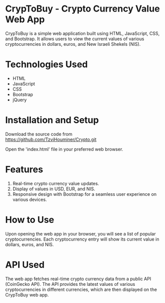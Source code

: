 # CrypToBuy - Crypto Currency Value Web App
CrypToBuy is a simple web application built using HTML, JavaScript, CSS, and Bootstrap. It allows users to view the current values of various cryptocurrencies in dollars, euros, and New Israeli Shekels (NIS).

# Technologies Used
* HTML
* JavaScript
* CSS
* Bootstrap
* jQuery

# Installation and Setup
Download the source code from https://github.com/TzviHouminer/Crypto.git

Open the 'index.html' file in your preferred web browser.

# Features
1. Real-time crypto currency value updates.
2. Display of values in USD, EUR, and NIS.
3. Responsive design with Bootstrap for a seamless user experience on various devices.

# How to Use
Upon opening the web app in your browser, you will see a list of popular cryptocurrencies.
Each cryptocurrency entry will show its current value in dollars, euros, and NIS.

# API Used
The web app fetches real-time crypto currency data from a public API (CoinGecko API). The API provides the latest values of various cryptocurrencies in different currencies, which are then displayed on the CrypToBuy web app.
